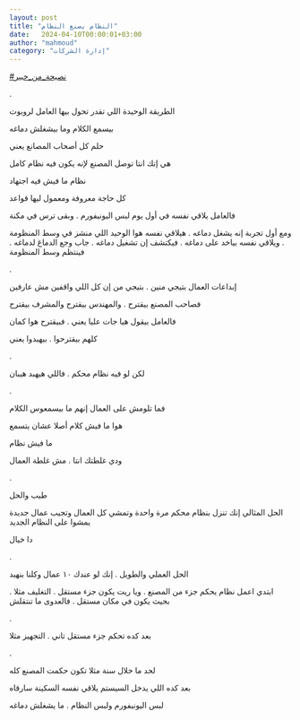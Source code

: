 ```yaml
---
layout: post
title: "النظام يصنع النظام"
date:   2024-04-10T00:00:01+03:00
author: "mahmoud"
category: "إدارة الشركات"
---
```



[<u>\#نصيحة\_من\_خبير</u>](https://www.facebook.com/hashtag/%D9%86%D8%B5%D9%8A%D8%AD%D8%A9_%D9%85%D9%86_%D8%AE%D8%A8%D9%8A%D8%B1?__eep__=6&__cft__%5b0%5d=AZXWlXoNInss612BPich9HBPL_fqSFtllNa9JJeNRiq3h_TNCF5H3o-10HhXhX1jP903xQsNF12fhYdefPc4gFLFi094KbddptLjr0yXrhUxP4koN170MduzG4vpmDj53nYupOCd1dMcgIdMKeSPBdiwjb28fpk0ZydZlTLthGxkVA&__tn__=*NK-R)

.

الطريقة الوحيدة اللي تقدر تحول بيها العامل لروبوت

بيسمع الكلام وما بيشغلش دماغه

حلم كل أصحاب المصانع يعني

هي إنك انتا توصل المصنع لإنه يكون فيه نظام كامل

نظام ما فيش فيه اجتهاد

كل حاجة معروفة ومعمول ليها قواعد

فالعامل يلاقي نفسه في أول يوم لبس اليونيفورم . وبقى ترس
في مكنة

ومع أول تجربة إنه يشغل دماغه . هيلاقي نفسه هوا الوحيد
اللي منشز في وسط المنظومة . ويلاقي نفسه بياخد على دماغه . فيكتشف إن
تشغيل دماغه . جاب وجع الدماغ لدماغه . فينتظم وسط المنظومة

.

إبداعات العمال بتيجي منين . بتيجي من إن كل اللي واقفين
مش عارفين

فصاحب المصنع بيقترح . والمهندس بيقترح والمشرف
بيقترح

فالعامل بيقول هيا جات عليا يعني . فبيقترح هوا
كمان

كلهم بيقترحوا . بيهبدوا يعني

.

لكن لو فيه نظام محكم . فاللي هيهبد هيبان

.

فما تلومش على العمال إنهم ما بيسمعوس الكلام

هوا ما فيش كلام أصلا عشان يتسمع

ما فيش نظام

ودي غلطتك انتا . مش غلطة العمال

.

طيب والحل

الحل المثالي إنك تنزل بنظام محكم مرة واحدة وتمشي كل
العمال وتجيب عمال جديدة يمشوا على النظام الجديد

دا خيال

.

الحل العملي والطويل . إنك لو عندك ١٠ عمال وكلنا
بنهبد

ابتدي اعمل نظام يحكم جزء من المصنع . ويا ريت يكون جزء
مستقل . التغليف مثلا . بحيث يكون في مكان مستقل . فالعدوى ما
تنتقلش

.

بعد كده تحكم جزء مستقل تاني . التجهيز مثلا

.

لحد ما خلال سنة مثلا تكون حكمت المصنع كله

بعد كده اللي يدخل السيستم يلاقي نفسه السكينة
سارقاه

لبس اليونيفورم ولبس النظام . ما يشغلش دماغه
